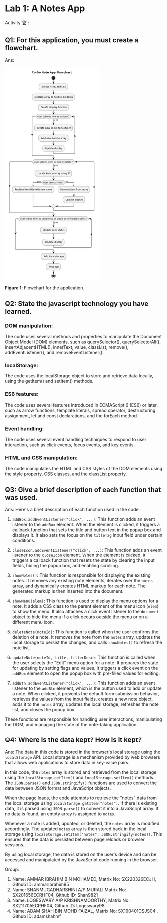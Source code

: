 # Lab 1: A Notes App

Activity 🏆 :
## Q1: For this application, you must create a flowchart.
Ans:

<img src="./pic/flowchart.png" width="300" />

**Figure 1**: Flowchart for the application.

## Q2: State the javascript technology you have learned.
### DOM manipulation: 
The code uses several methods and properties to manipulate the Document Object Model (DOM) elements, such as querySelector(), querySelectorAll(), insertAdjacentHTML(), innerText, value, classList, remove(), addEventListener(), and removeEventListener().

### localStorage: 
The code uses the localStorage object to store and retrieve data locally, using the getItem() and setItem() methods.

### ES6 features: 
The code uses several features introduced in ECMAScript 6 (ES6) or later, such as arrow functions, template literals, spread operator, destructuring assignment, let and const declarations, and the forEach method.

### Event handling: 
The code uses several event handling techniques to respond to user interaction, such as click events, focus events, and key events.

### HTML and CSS manipulation: 
The code manipulates the HTML and CSS styles of the DOM elements using the style property, CSS classes, and the classList property.

## Q3: Give a brief description of each function that was used.
Ans:
Here's a brief description of each function used in the code:

1. `addBox.addEventListener("click", ...)`: This function adds an event listener to the `addBox` element. When the element is clicked, it triggers a callback function that sets the title and button text in the popup box and displays it. It also sets the focus on the `titleTag` input field under certain conditions.

2. `closeIcon.addEventListener("click", ...)`: This function adds an event listener to the `closeIcon` element. When the element is clicked, it triggers a callback function that resets the state by clearing the input fields, hiding the popup box, and enabling scrolling.

3. `showNotes()`: This function is responsible for displaying the existing notes. It removes any existing note elements, iterates over the `notes` array, and dynamically creates HTML markup for each note. The generated markup is then inserted into the document.

4. `showMenu(elem)`: This function is used to display the menu options for a note. It adds a CSS class to the parent element of the menu icon (`elem`) to show the menu. It also attaches a click event listener to the `document` object to hide the menu if a click occurs outside the menu or on a different menu icon.

5. `deleteNote(noteId)`: This function is called when the user confirms the deletion of a note. It removes the note from the `notes` array, updates the local storage to persist the changes, and calls `showNotes()` to refresh the note list.

6. `updateNote(noteId, title, filterDesc)`: This function is called when the user selects the "Edit" menu option for a note. It prepares the state for updating by setting flags and values. It triggers a click event on the `addBox` element to open the popup box with pre-filled values for editing.

7. `addBtn.addEventListener("click", ...)`: This function adds an event listener to the `addBtn` element, which is the button used to add or update a note. When clicked, it prevents the default form submission behavior, retrieves the values from the input fields, creates a new note object, adds it to the `notes` array, updates the local storage, refreshes the note list, and closes the popup box.

These functions are responsible for handling user interactions, manipulating the DOM, and managing the state of the note-taking application.

## Q4: Where is the data kept? How is it kept?
Ans:
The data in this code is stored in the browser's local storage using the `localStorage` API. Local storage is a mechanism provided by web browsers that allows web applications to store data in key-value pairs.

In this code, the `notes` array is stored and retrieved from the local storage using the `localStorage.getItem()` and `localStorage.setItem()` methods. The `JSON.parse()` and `JSON.stringify()` functions are used to convert the data between JSON format and JavaScript objects.

When the page loads, the code attempts to retrieve the "notes" data from the local storage using `localStorage.getItem("notes")`. If there is existing data, it is parsed using `JSON.parse()` to convert it into a JavaScript array. If no data is found, an empty array is assigned to `notes`.

Whenever a note is added, updated, or deleted, the `notes` array is modified accordingly. The updated `notes` array is then stored back in the local storage using `localStorage.setItem("notes", JSON.stringify(notes))`. This ensures that the data is persisted between page reloads or browser sessions.

By using local storage, the data is stored on the user's device and can be accessed and manipulated by the JavaScript code running in the browser.


Group:
1. Name: AMMAR IBRAHIM BIN MOHAMED, Matrix No: SX220326ECJH, Github ID: ammaribrahim95
2. Name: SHANMUGADHARSHINI A/P MURALI Matrix No: SX201656ECRHF04, Github ID: Shan9821
3. Name: LOGESWARY A/P KRISHNAMOORTHY, Matrix No: SX211705ECRHF04, Github ID: Logeswary98
4. Name: ADAM SHAH BIN MOHD FAIZAL, Matrix No: SX190401CSJS04 , Github ID: adamshahmf
